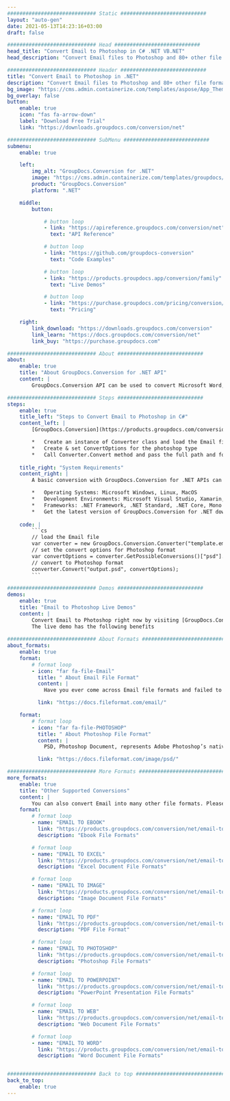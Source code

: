 ```yaml
---
############################# Static ############################
layout: "auto-gen"
date: 2021-05-13T14:23:16+03:00
draft: false

############################# Head ############################
head_title: "Convert Email to Photoshop in C# .NET VB.NET"
head_description: "Convert Email files to Photoshop and 80+ other file formats using native documents conversion API for .NET (C#, ASP.NET, VB.NET, .NET Core) applications."

############################# Header ############################
title: "Convert Email to Photoshop in .NET"
description: "Convert Email files to Photoshop and 80+ other file formats using native documents conversion API for .NET (C#, ASP.NET, VB.NET, .NET Core) applications."
bg_image: "https://cms.admin.containerize.com/templates/aspose/App_Themes/V3/images/bg/header1.png"
bg_overlay: false
button:
    enable: true
    icon: "fas fa-arrow-down"
    label: "Download Free Trial"
    link: "https://downloads.groupdocs.com/conversion/net"

############################# SubMenu ############################
submenu:
    enable: true

    left:
        img_alt: "GroupDocs.Conversion for .NET"
        image: "https://cms.admin.containerize.com/templates/groupdocs/images/product-logos/90x90-noborder/groupdocs-conversion-net.png"
        product: "GroupDocs.Conversion"
        platform: ".NET"

    middle:
        button:

            # button loop
            - link: "https://apireference.groupdocs.com/conversion/net"
              text: "API Reference"

            # button loop
            - link: "https://github.com/groupdocs-conversion"
              text: "Code Examples"

            # button loop
            - link: "https://products.groupdocs.app/conversion/family"
              text: "Live Demos"

            # button loop
            - link: "https://purchase.groupdocs.com/pricing/conversion/net"
              text: "Pricing"

    right:
        link_download: "https://downloads.groupdocs.com/conversion"
        link_learn: "https://docs.groupdocs.com/conversion/net"
        link_buy: "https://purchase.groupdocs.com"

############################# About ############################
about:
    enable: true
    title: "About GroupDocs.Conversion for .NET API"
    content: |
        GroupDocs.Conversion API can be used to convert Microsoft Word, Excel, PowerPoint, PDF, Visio and various other formats. GroupDocs.Conversion is a standalone API that is suitable for server side and backend systems where high performance is required. It does not depend on any software like Microsoft or Open Office.

############################# Steps ############################
steps:
    enable: true
    title_left: "Steps to Convert Email to Photoshop in C#"
    content_left: |
        [GroupDocs.Conversion](https://products.groupdocs.com/conversion/net/) makes it easy for developers to convert the Email file to Photoshop using a few lines of code.

        *   Create an instance of Converter class and load the Email file with full path
        *   Create & set ConvertOptions for the photoshop type
        *   Call Converter.Convert method and pass the full path and format (PHOTOSHOP) as parameter
        
    title_right: "System Requirements"
    content_right: |
        A basic conversion with GroupDocs.Conversion for .NET APIs can be done by implementing a few easy steps. Our APIs are supported on all major platforms and operating systems. Before executing the code below, please make sure that you have the following prerequisites installed on your system.

        *   Operating Systems: Microsoft Windows, Linux, MacOS
        *   Development Environments: Microsoft Visual Studio, Xamarin, MonoDevelop
        *   Frameworks: .NET Framework, .NET Standard, .NET Core, Mono
        *   Get the latest version of GroupDocs.Conversion for .NET downloaded from [Nuget](https://www.nuget.org/packages/groupdocs.conversion)
        
    code: |
        ```cs
        // load the Email file
        var converter = new GroupDocs.Conversion.Converter("template.eml");
        // set the convert options for Photoshop format
        var convertOptions = converter.GetPossibleConversions()["psd"].ConvertOptions;
        // convert to Photoshop format
        converter.Convert("output.psd", convertOptions);
        ```
        
############################# Demos ############################
demos:
    enable: true
    title: "Email to Photoshop Live Demos"
    content: |
        Convert Email to Photoshop right now by visiting [GroupDocs.Conversion Live Demos](https://products.groupdocs.app/conversion/email-to-photoshop) website.  
        The live demo has the following benefits
        
############################# About Formats ############################
about_formats:
    enable: true
    format:
        # format loop
        - icon: "far fa-file-Email"
          title: " About Email File Format"
          content: |
            Have you ever come across Email file formats and failed to open it? You have come to the right place, we are going to explain what Email file formats are and what are the recommended software that can open or use them. Email file formats are used by email applications to store their various data including email messages, attachments, folders, address books etc. Email file formats are mainly associated with Outlook Express Email Message file. Additional types of files may also be using the Email file extension. There are several common file types used with regards to email.  Below is the list of the most popular file formats used by various email clients to store e-mail messages and other related data.

          link: "https://docs.fileformat.com/email/"

    format:
        # format loop
        - icon: "far fa-file-PHOTOSHOP"
          title: " About Photoshop File Format"
          content: |
            PSD, Photoshop Document, represents Adobe Photoshop’s native file format used for graphics designing and development. PSD files may include image layers, adjustment layers, layer masks, annotations, file information, keywords and other Photoshop-specific elements. Photoshop files have default extension as .PSD and has a maximum height and width of 30,000 pixels, and a length limit of two gigabytes.

          link: "https://docs.fileformat.com/image/psd/"

############################# More Formats ############################
more_formats:
    enable: true
    title: "Other Supported Conversions"
    content: |
        You can also convert Email into many other file formats. Please see the complete list below.
    format: 
        # format loop
        - name: "EMAIL TO EBOOK"
          link: "https://products.groupdocs.com/conversion/net/email-to-ebook"
          description: "Ebook File Formats"

        # format loop
        - name: "EMAIL TO EXCEL"
          link: "https://products.groupdocs.com/conversion/net/email-to-excel"
          description: "Excel Document File Formats"

        # format loop
        - name: "EMAIL TO IMAGE"
          link: "https://products.groupdocs.com/conversion/net/email-to-image"
          description: "Image Document File Formats"

        # format loop
        - name: "EMAIL TO PDF"
          link: "https://products.groupdocs.com/conversion/net/email-to-pdf"
          description: "PDF File Format"

        # format loop
        - name: "EMAIL TO PHOTOSHOP"
          link: "https://products.groupdocs.com/conversion/net/email-to-photoshop"
          description: "Photoshop File Formats"

        # format loop
        - name: "EMAIL TO POWERPOINT"
          link: "https://products.groupdocs.com/conversion/net/email-to-powerpoint"
          description: "PowerPoint Presentation File Formats"

        # format loop
        - name: "EMAIL TO WEB"
          link: "https://products.groupdocs.com/conversion/net/email-to-web"
          description: "Web Document File Formats"

        # format loop
        - name: "EMAIL TO WORD"
          link: "https://products.groupdocs.com/conversion/net/email-to-word"
          description: "Word Document File Formats"


############################# Back to top ###############################
back_to_top:
    enable: true
---
```

